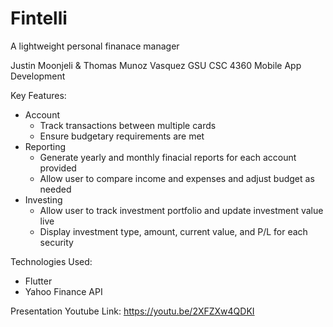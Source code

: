 # Fintelli

A lightweight personal finanace manager

Justin Moonjeli & Thomas Munoz Vasquez
GSU CSC 4360 Mobile App Development

Key Features:
- Account
	- Track transactions between multiple cards
	- Ensure budgetary requirements are met
- Reporting
	- Generate yearly and monthly finacial reports for each account provided
	- Allow user to compare income and expenses and adjust budget as needed
- Investing
	- Allow user to track investment portfolio and update investment value live
	- Display investment type, amount, current value, and P/L for each security

Technologies Used:
- Flutter
- Yahoo Finance API

Presentation Youtube Link: https://youtu.be/2XFZXw4QDKI

